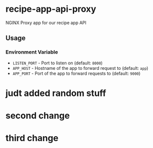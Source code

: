 # recipe-app-api-proxy

NGINX Proxy app for our recipe app API

## Usage

### Environment Variable

* `LISTEN_PORT` - Port to listen on (default: `8000`)
* `APP_HOST` - Hostname of the app to forward request to (default: `app`)
* `APP_PORT` - Port of the app to forward requests to (default: `9000`)

# judt added random stuff

# second change
# third change
